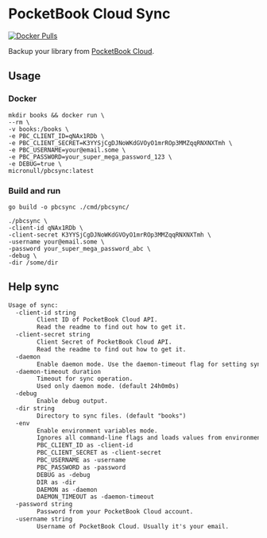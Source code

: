 # PocketBook Cloud Sync

[![Docker Pulls](https://img.shields.io/docker/pulls/micronull/pbcsync)](https://hub.docker.com/r/micronull/pbcsync)

Backup your library from [PocketBook Cloud](https://cloud.pocketbook.digital).

## Usage

### Docker

```shell
mkdir books && docker run \
--rm \
-v books:/books \
-e PBC_CLIENT_ID=qNAx1RDb \
-e PBC_CLIENT_SECRET=K3YYSjCgDJNoWKdGVOyO1mrROp3MMZqqRNXNXTmh \
-e PBC_USERNAME=your@email.some \
-e PBC_PASSWORD=your_super_mega_password_123 \
-e DEBUG=true \
micronull/pbcsync:latest
```

### Build and run

```shell
go build -o pbcsync ./cmd/pbcsync/

./pbcsync \
-client-id qNAx1RDb \
-client-secret K3YYSjCgDJNoWKdGVOyO1mrROp3MMZqqRNXNXTmh \
-username your@email.some \
-password your_super_mega_password_abc \
-debug \
-dir /some/dir
```

## Help sync

```txt
Usage of sync:
  -client-id string
        Client ID of PocketBook Cloud API.
        Read the readme to find out how to get it.
  -client-secret string
        Client Secret of PocketBook Cloud API.
        Read the readme to find out how to get it.
  -daemon
        Enable daemon mode. Use the daemon-timeout flag for setting sync interval.
  -daemon-timeout duration
        Timeout for sync operation. 
        Used only daemon mode. (default 24h0m0s)
  -debug
        Enable debug output.
  -dir string
        Directory to sync files. (default "books")
  -env
        Enable environment variables mode.
        Ignores all command-line flags and loads values from environment variables:
        PBC_CLIENT_ID as -client-id
        PBC_CLIENT_SECRET as -client-secret
        PBC_USERNAME as -username
        PBC_PASSWORD as -password
        DEBUG as -debug
        DIR as -dir
        DAEMON as -daemon
        DAEMON_TIMEOUT as -daemon-timeout
  -password string
        Password from your PocketBook Cloud account.
  -username string
        Username of PocketBook Cloud. Usually it's your email.
```
